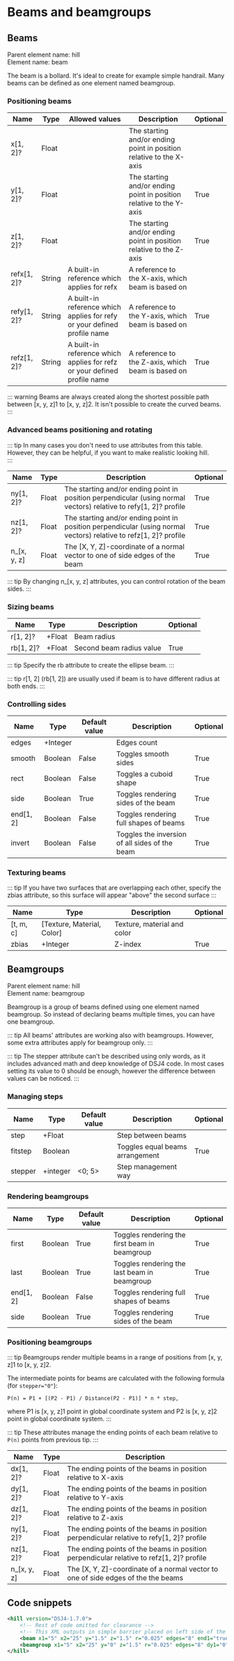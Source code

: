 # Beams and beamgroups

## Beams

Parent element name: hill\
Element name: beam

The beam is a bollard. It's ideal to create for example simple handrail. Many beams can be defined as one element named beamgroup.

### Positioning beams

| Name        | Type   | Allowed values                                                           | Description                                                         | Optional |
| ----------- | ------ | ------------------------------------------------------------------------ | ------------------------------------------------------------------- | -------- |
| x[1, 2]?    | Float  |                                                                          | The starting and/or ending point in position relative to the X-axis |          |
| y[1, 2]?    | Float  |                                                                          | The starting and/or ending point in position relative to the Y-axis | True     |
| z[1, 2]?    | Float  |                                                                          | The starting and/or ending point in position relative to the Z-axis | True     |
| refx[1, 2]? | String | A built-in reference which applies for refx                              | A reference to the X-axis, which beam is based on                   |          |
| refy[1, 2]? | String | A built-in reference which applies for refy or your defined profile name | A reference to the Y-axis, which beam is based on                   | True     |
| refz[1, 2]? | String | A built-in reference which applies for refz or your defined profile name | A reference to the Z-axis, which beam is based on                   | True     |

::: warning
Beams are always created along the shortest possible path between [x, y, z]1 to [x, y, z]2. It isn't possible to create the curved beams.
:::

### Advanced beams positioning and rotating

::: tip
In many cases you don't need to use attributes from this table. However, they can be helpful, if you want to make realistic looking hill.  
:::

| Name        | Type   | Description                                                                                                       | Optional |
| ----------- | ------ | ----------------------------------------------------------------------------------------------------------------- | -------- |
| ny[1, 2]?   | Float  | The starting and/or ending point in position perpendicular (using normal vectors) relative to refy[1, 2]? profile | True     |
| nz[1, 2]?   | Float  | The starting and/or ending point in position perpendicular (using normal vectors) relative to refz[1, 2]? profile | True     |
| n_[x, y, z] | Float  | The [X, Y, Z]-coordinate of a normal vector to one of side edges of the beam                                      | True     |

::: tip
By changing n_[x, y, z] attributes, you can control rotation of the beam sides. 
:::

### Sizing beams

| Name      | Type   | Description                   | Optional |
| --------- | ------ | ----------------------------- | -------- |
| r[1, 2]?  | +Float | Beam radius                   |          |
| rb[1, 2]? | +Float | Second beam radius value      | True     |

::: tip
Specify the rb attribute to create the ellipse beam.
:::

::: tip
r[1, 2] (rb[1, 2]) are usually used if beam is to have different radius at both ends. 
:::

### Controlling sides

| Name      | Type     | Default value | Description                                    | Optional |
| --------- | -------- | ------------- | ---------------------------------------------- | -------- |
| edges     | +Integer |               | Edges count                                    |          |
| smooth    | Boolean  | False         | Toggles smooth sides                           | True     |
| rect      | Boolean  | False         | Toggles a cuboid shape                         | True     |
| side      | Boolean  | True          | Toggles rendering sides of the beam            | True     |
| end[1, 2] | Boolean  | False         | Toggles rendering full shapes of beams         | True     |
| invert    | Boolean  | False         | Toggles the inversion of all sides of the beam | True     |

### Texturing beams

::: tip
If you have two surfaces that are overlapping each other, specify the zbias attribute, so this surface will appear "above" the second surface
:::

| Name      | Type                       | Description                 | Optional |
| --------- | -------------------------- | --------------------------- | -------- |
| [t, m, c] | [Texture, Material, Color] | Texture, material and color |          |
| zbias     | +Integer                   | Z-index                     | True     |

## Beamgroups

Parent element name: hill\
Element name: beamgroup

Beamgroup is a group of beams defined using one element named beamgroup. So instead of declaring beams multiple times, you can have one beamgroup.

::: tip
All beams' attributes are working also with beamgroups. However, some extra attributes apply for beamgroup only.
:::

::: tip
The stepper attribute can't be described using only words, as it includes advanced math and deep knowledge of DSJ4 code. In most cases setting its value to 0 should be enough, however the difference between values can be noticed.
:::

### Managing steps

| Name    | Type     | Default value | Description                     | Optional |
| ------- | -------- | ------------- | ------------------------------- | -------- |
| step    | +Float   |               | Step between beams              |          |
| fitstep | Boolean  |               | Toggles equal beams arrangement | True     |
| stepper | +integer | <0; 5>        | Step management way             |          |

### Rendering beamgroups

| Name      | Type    | Default value | Description                                   | Optional |
| --------- | ------- | ------------- | --------------------------------------------- | -------- |
| first     | Boolean | True          | Toggles rendering the first beam in beamgroup | True     |
| last      | Boolean | True          | Toggles rendering the last beam in beamgroup  | True     |
| end[1, 2] | Boolean | False         | Toggles rendering full shapes of beams        | True     |
| side      | Boolean | True          | Toggles rendering sides of the beam           | True     |

### Positioning beamgroups

::: tip
Beamgroups render multiple beams in a range of positions from [x, y, z]1 to [x, y, z]2.

The intermediate points for beams are calculated with the following formula (for `stepper="0"`):

`P(n) = P1 + [(P2 - P1) / Distance(P2 - P1)] * n * step,`

where P1 is [x, y, z]1 point in global coordinate system and P2 is [x, y, z]2 point in global coordinate system.
:::

::: tip
These attributes manage the ending points of each beam relative to `P(n)` points from previous tip.
:::

| Name        | Type  | Description                                                                              |
| ----------- | ----- | ---------------------------------------------------------------------------------------- |
| dx[1, 2]?   | Float | The ending points of the beams in position relative to X-axis                            |
| dy[1, 2]?   | Float | The ending points of the beams in position relative to Y-axis                            |
| dz[1, 2]?   | Float | The ending points of the beams in position relative to Z-axis                            |
| ny[1, 2]?   | Float | The ending points of the beams in position perpendicular relative to refy[1, 2]? profile |
| nz[1, 2]?   | Float | The ending points of the beams in position perpendicular relative to refz[1, 2]? profile |
| n_[x, y, z] | Float | The [X, Y, Z]-coordinate of a normal vector to one of side edges of the the beams        | 

## Code snippets

``` xml
<hill version="DSJ4-1.7.0">
    <!-- Rest of code omitted for clearance -->
    <!-- This XML outputs in simple barrier placed on left side of the inrun. -->
    <beam x1="5" x2="25" y="1.5" z="1.5" r="0.025" edges="8" end1="true" end2="true" smooth="true" t="Textures\metal.png" m="Materials\metal.xml" c="0x505050" refx="inrun" refy="inrun-top"/>
    <beamgroup x1="5" x2="25" y="0" z="1.5" r="0.025" edges="8" dy1="0" dy2="1.5" end1="false" end2="true" smooth="true" stepper="1" step="1" t="Textures\metal.png" m="Materials\metal.xml" c="0x505050" refx="inrun" refy="inrun-top"/>
</hill>
```

